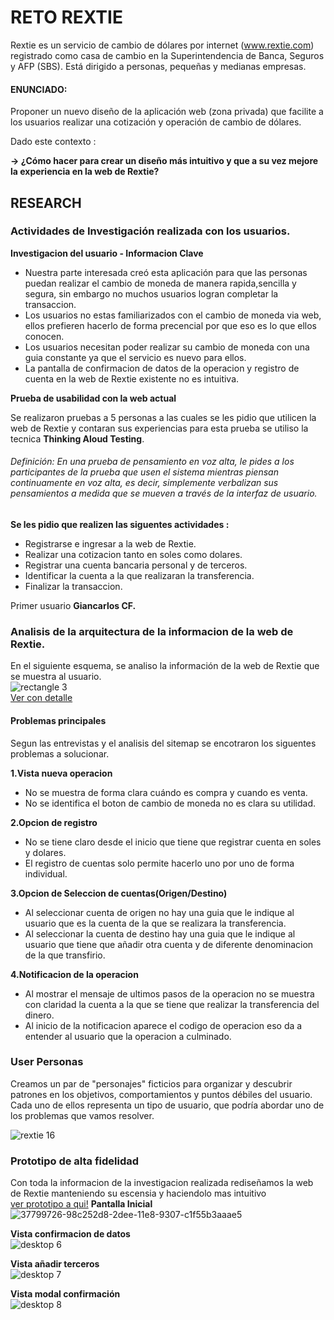 # RETO REXTIE  

Rextie es un servicio de cambio de dólares por internet (www.rextie.com) registrado
como casa de cambio en la Superintendencia de Banca, Seguros y AFP (SBS). Está
dirigido a personas, pequeñas y medianas empresas.  

#### ENUNCIADO:
Proponer un nuevo diseño de la aplicación web (zona privada) que facilite a los
usuarios realizar una cotización y operación de cambio de dólares.  

Dado este contexto :  

**→ ¿Cómo hacer para crear un diseño más intuitivo y que a su vez mejore la experiencia en la web de Rextie?**  

## RESEARCH  

### Actividades de Investigación realizada con los usuarios.  
**Investigacion del usuario -  Informacion Clave**  
- Nuestra parte interesada creó esta aplicación para que las personas puedan realizar el cambio de moneda de manera rapida,sencilla y segura, sin embargo no muchos usuarios logran completar la transaccion.  
- Los usuarios no estas familiarizados con el cambio de moneda via web, ellos prefieren hacerlo de forma precencial por que eso es lo que ellos conocen.  
- Los usuarios necesitan poder realizar su cambio de moneda con una guia constante ya que el servicio es nuevo para ellos.  
- La pantalla de confirmacion de datos de la operacion y registro de cuenta en la web de Rextie existente no es intuitiva.  

**Prueba de usabilidad con la web actual**

Se realizaron pruebas a 5 personas a las cuales se les pidio que utilicen la web de Rextie y contaran sus experiencias para esta prueba se utiliso la tecnica **Thinking Aloud Testing**.  

###### *Definición: En una prueba de pensamiento en voz alta, le pides a los participantes de la prueba que usen el sistema mientras piensan continuamente en voz alta, es decir, simplemente verbalizan sus pensamientos a medida que se mueven a través de la interfaz de usuario.*  

**Se les pidio que realizen las siguentes actividades :**  

- Registrarse e ingresar a la web de Rextie.  
- Realizar una cotizacion tanto en soles como dolares.  
- Registrar una cuenta bancaria personal y de terceros.  
- Identificar la cuenta a la que realizaran la transferencia.  
- Finalizar la transaccion.

Primer usuario **Giancarlos CF.**  

### Analisis de la arquitectura de la informacion de la web de Rextie.  
En el siguiente esquema, se analiso la información de la web de Rextie que se muestra al usuario.  
![rectangle 3](https://user-images.githubusercontent.com/31807340/37680825-0b3714e0-2c53-11e8-9ce0-acdbf561ce4b.png)  
[Ver con detalle](https://drive.google.com/drive/my-drive)  


#### Problemas principales  
Segun las entrevistas y el analisis del sitemap se encotraron los siguentes problemas a solucionar.  

**1.Vista nueva operacion**  
- No se muestra de forma clara cuándo es compra y cuando es venta.  
- No se identifica el boton de cambio de moneda no es clara su utilidad.  

**2.Opcion de registro**  
- No se tiene claro desde el inicio que tiene que registrar cuenta en soles y dolares.  
- El registro de cuentas solo permite hacerlo uno por uno de forma individual.  

**3.Opcion de Seleccion de cuentas(Origen/Destino)**  
- Al seleccionar cuenta de origen no hay una guia que le indique al usuario que es la cuenta de la que se realizara la transferencia.  
- Al seleccionar la cuenta de destino hay una guia que le indique al usuario que tiene que añadir otra cuenta y de diferente denominacion de la que transfirio.  

**4.Notificacion de la operacion**  
- Al mostrar el mensaje de ultimos pasos de la operacion no se muestra con claridad la cuenta a la que se tiene que realizar la transferencia del dinero.  
- Al inicio de la notificacion aparece el codigo de operacion eso da a entender al usuario que la operacion a culminado.  

### User Personas  
Creamos un par de "personajes" ficticios para organizar y descubrir patrones en los objetivos, comportamientos y puntos débiles del usuario. Cada uno de ellos representa un tipo de usuario, que podría abordar uno de los problemas que vamos resolver.  

![rextie 16](https://user-images.githubusercontent.com/31807340/38168690-0d4c9bae-351a-11e8-889f-2185d88c678a.png)

### Prototipo de alta fidelidad  
Con toda la informacion de la investigacion realizada rediseñamos la web de Rextie manteniendo su escensia y haciendolo mas intuitivo  
[ver prototipo a qui!](https://marvelapp.com/3bi16f0)
**Pantalla Inicial**  
![37799726-98c252d8-2dee-11e8-9307-c1f55b3aaae5](https://user-images.githubusercontent.com/31807340/38168169-b52a1a64-350a-11e8-8327-ccb0499d2b9f.png)


**Vista confirmacion de datos**  
![desktop 6](https://user-images.githubusercontent.com/31807340/37800608-71a41206-2df1-11e8-84c0-0eb55982c007.png)  

**Vista añadir terceros**  
![desktop 7](https://user-images.githubusercontent.com/31807340/37801687-8303770e-2df5-11e8-9124-fde8993d1a8e.png)  

**Vista modal confirmación**  
![desktop 8](https://user-images.githubusercontent.com/31807340/37802057-e57a4f4c-2df6-11e8-945a-8071d87e2a3f.png)

